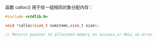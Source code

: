 函数 calloc() 用于给一组相同对象分配内存：

```c
#include <stdlib.h>

void *calloc(size_t numitems,size_t size);

// Returns pointer to allocated memory on success,or NULL on error
```

